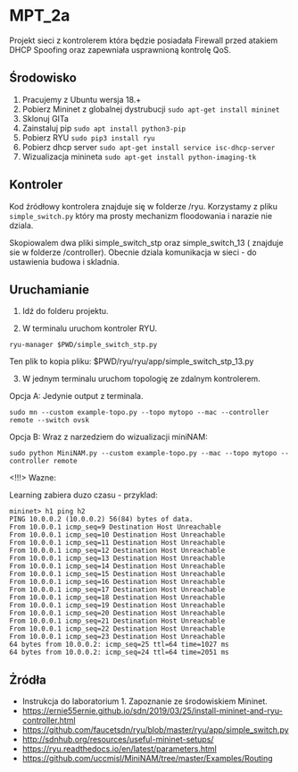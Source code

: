 # MPT_2a
Projekt sieci z kontrolerem która będzie posiadała Firewall przed atakiem DHCP Spoofing oraz zapewniała usprawnioną kontrolę QoS.

## Środowisko 

1. Pracujemy z Ubuntu wersja 18.+
1. Pobierz Mininet z globalnej dystrubucji ```sudo apt-get install mininet```
1. Sklonuj GITa
1. Zainstaluj pip ```sudo apt install python3-pip```
1. Pobierz RYU ```sudo pip3 install ryu```
1. Pobierz dhcp server ```sudo apt-get install service isc-dhcp-server ```
1. Wizualizacja minineta ```sudo apt-get install python-imaging-tk```

## Kontroler

Kod źródłowy kontrolera znajduje się w folderze /ryu.
Korzystamy z pliku ```simple_switch.py``` który ma prosty mechanizm floodowania i narazie nie dziala.

Skopiowalem dwa pliki simple_switch_stp oraz simple_switch_13 ( znajduje sie w folderze /controller).
Obecnie dziala komunikacja w sieci - do ustawienia budowa i skladnia.

## Uruchamianie
1. Idź do folderu projektu.

2. W terminalu uruchom kontroler RYU.

```
ryu-manager $PWD/simple_switch_stp.py
```

Ten plik to kopia pliku:
$PWD/ryu/ryu/app/simple_switch_stp_13.py

3. W jednym terminalu uruchom topologię ze zdalnym kontrolerem.

Opcja A: Jedynie output z terminala.
```
sudo mn --custom example-topo.py --topo mytopo --mac --controller remote --switch ovsk
```

Opcja B: Wraz z narzedziem do wizualizacji miniNAM:
```
sudo python MiniNAM.py --custom example-topo.py --mac --topo mytopo --controller remote
```

<!!!> Wazne:

Learning zabiera duzo czasu - przyklad:
```
mininet> h1 ping h2
PING 10.0.0.2 (10.0.0.2) 56(84) bytes of data.
From 10.0.0.1 icmp_seq=9 Destination Host Unreachable
From 10.0.0.1 icmp_seq=10 Destination Host Unreachable
From 10.0.0.1 icmp_seq=11 Destination Host Unreachable
From 10.0.0.1 icmp_seq=12 Destination Host Unreachable
From 10.0.0.1 icmp_seq=13 Destination Host Unreachable
From 10.0.0.1 icmp_seq=14 Destination Host Unreachable
From 10.0.0.1 icmp_seq=15 Destination Host Unreachable
From 10.0.0.1 icmp_seq=16 Destination Host Unreachable
From 10.0.0.1 icmp_seq=17 Destination Host Unreachable
From 10.0.0.1 icmp_seq=18 Destination Host Unreachable
From 10.0.0.1 icmp_seq=19 Destination Host Unreachable
From 10.0.0.1 icmp_seq=20 Destination Host Unreachable
From 10.0.0.1 icmp_seq=21 Destination Host Unreachable
From 10.0.0.1 icmp_seq=22 Destination Host Unreachable
From 10.0.0.1 icmp_seq=23 Destination Host Unreachable
64 bytes from 10.0.0.2: icmp_seq=25 ttl=64 time=1027 ms
64 bytes from 10.0.0.2: icmp_seq=24 ttl=64 time=2051 ms
```
## Żródła
- Instrukcja do laboratorium 1. Zapoznanie ze środowiskiem Mininet.
- https://ernie55ernie.github.io/sdn/2019/03/25/install-mininet-and-ryu-controller.html
- https://github.com/faucetsdn/ryu/blob/master/ryu/app/simple_switch.py
- http://sdnhub.org/resources/useful-mininet-setups/
- https://ryu.readthedocs.io/en/latest/parameters.html
- https://github.com/uccmisl/MiniNAM/tree/master/Examples/Routing
